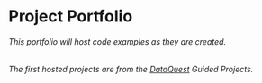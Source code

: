 # Project Portfolio

###### This portfolio will host code examples as they are created.
###### The first hosted projects are from the [DataQuest](https://www.dataquest.io) Guided Projects. 
